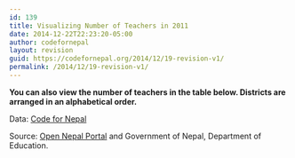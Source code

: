 ```yaml
---
id: 139
title: Visualizing Number of Teachers in 2011
date: 2014-12-22T22:23:20-05:00
author: codefornepal
layout: revision
guid: https://codefornepal.org/2014/12/19-revision-v1/
permalink: /2014/12/19-revision-v1/
---
```

**You can also view the number of teachers in the table below. Districts are arranged in an alphabetical order.** 



Data: <a href="https://www.google.com/fusiontables/DataSource?docid=103PWi6ngiTFf8SChNANWRvwZnMlH6JBCRPSpBubw#map:id=3" target="_blank">Code for Nepal</a>

Source: <a href="http://data.opennepal.net/content/number-teachers-nepal-year-2007-2012" target="_blank">Open Nepal Portal</a> and Government of Nepal, Department of Education.

&nbsp;
